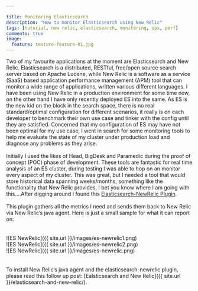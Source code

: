 ```yaml
---

title: Monitoring Elasticsearch
description: "How to monitor Elasticsearch using New Relic"
tags: [tutorial, new relic, elasticsearch, monitoring, ops, perf]
comments: true
image:
  feature: texture-feature-01.jpg
---
```


Two of my favourite applications at the moment are Elasticsearch and New Relic. Elasticsearch is a distributed, RESTful, free/open source search server based on Apache Lucene, while New Relic is a software as a service (SaaS) based application performance management (APM) tool that can monitor a wide range of applications, written various different languages. I have been using New Relic in a production environment for some time now, on the other hand I have only recently deployed ES into the same. As ES is the new kid on the block in the search space, there is no real standard/optimal configuration for different scenarios, it really is on each developer to benchmark their own use case and tinker with the config until they are satisfied. Concerned that my configuration of ES may have not been optimal for my use case, I went in search for some monitoring tools to help me evaluate the state of my cluster under production load and diagnose any problems as they arise.<br><br>
Initially I used the likes of Head, BigDesk and Paramedic during the proof of concept (POC) phase of development.  These tools are fantastic for real time analysis of an ES cluster, during testing I was able to hop on an monitor every aspect of my cluster. This was great, but I needed a tool that would store historical data spanning weeks/months, something like the functionality that New Relic provides, I bet you know where I am going with this….After digging around I found this [Elasticsearch-NewRelic Plugin](https://github.com/viniciusccarvalho/elasticsearch-newrelic).<br><br>
This plugin gathers all the metrics I need and sends them back to New Relic via New Relic’s java agent. Here is just a small sample for what it can report on:<br><br><br>
![ES NewRelic]({{ site.url }}/images/es-newrelic1.png)  
![ES NewRelic]({{ site.url }}/images/es-newrelic2.png)  
![ES NewRelic]({{ site.url }}/images/es-newrelic.png)  
<br><br>
To install New Relic’s java agent and the elasticsearch-newrelic plugin, please read this follow up post: [Ealsticsearch and New Relic]({{ site.url }}/elasticsearch-and-new-relic/).